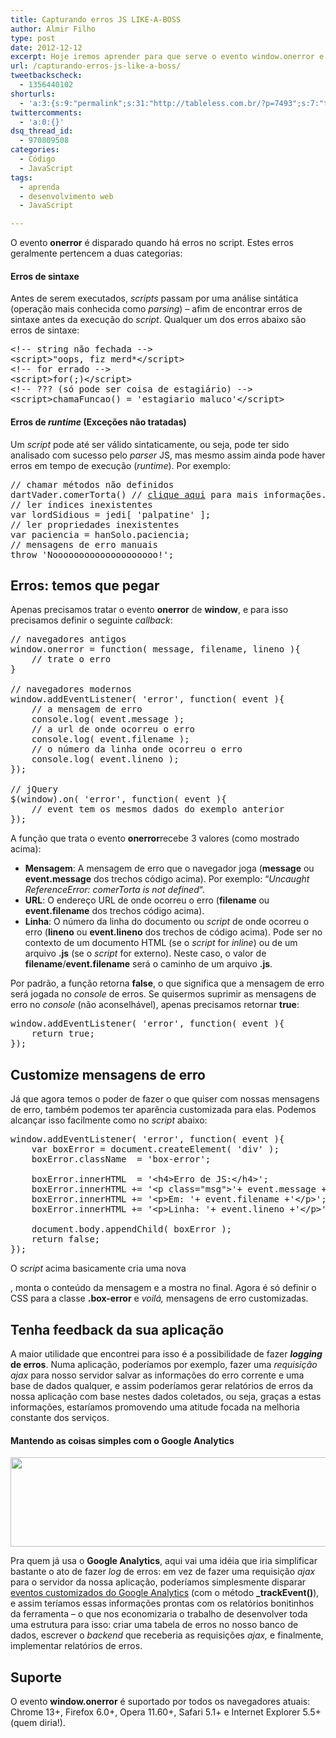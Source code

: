 ```yaml
---
title: Capturando erros JS LIKE-A-BOSS
author: Almir Filho
type: post
date: 2012-12-12
excerpt: Hoje iremos aprender para que serve o evento window.onerror e como tirar proveito desta ótima utilidade.
url: /capturando-erros-js-like-a-boss/
tweetbackscheck:
  - 1356440102
shorturls:
  - 'a:3:{s:9:"permalink";s:31:"http://tableless.com.br/?p=7493";s:7:"tinyurl";s:26:"http://tinyurl.com/d6a2c8a";s:4:"isgd";s:19:"http://is.gd/j0XFrE";}'
twittercomments:
  - 'a:0:{}'
dsq_thread_id:
  - 970809508
categories:
  - Código
  - JavaScript
tags:
  - aprenda
  - desenvolvimento web
  - JavaScript

---
```

O evento **onerror** é disparado quando há erros no script. Estes erros geralmente pertencem a duas categorias:

#### Erros de sintaxe

Antes de serem executados, _scripts_ passam por uma análise sintática (operação mais conhecida como _parsing_) – afim de encontrar erros de sintaxe antes da execução do _script_. Qualquer um dos erros abaixo são erros de sintaxe:

<pre class="lang-javascript">&lt;!-- string não fechada --&gt;
&lt;script&gt;"oops, fiz merd*&lt;/script&gt;
&lt;!-- for errado --&gt;
&lt;script&gt;for(;)&lt;/script&gt;
&lt;!-- ??? (só pode ser coisa de estagiário) --&gt;
&lt;script&gt;chamaFuncao() = 'estagiario maluco'&lt;/script&gt;</pre>

#### Erros de _runtime_ (Exceções não tratadas)

Um _script_ pode até ser válido sintaticamente, ou seja, pode ter sido analisado com sucesso pelo _parser_ JS, mas mesmo assim ainda pode haver erros em tempo de execução (_runtime_). Por exemplo:

<pre class="lang-javascript">// chamar métodos não definidos
dartVader.comerTorta() // <a title="dartVader.comerTorta()" href="http://d.pr/VRVy" target="_blank">clique aqui</a> para mais informações.
// ler índices inexistentes
var lordSidious = jedi[ 'palpatine' ];
// ler propriedades inexistentes
var paciencia = hanSolo.paciencia;
// mensagens de erro manuais
throw 'Noooooooooooooooooooo!';</pre>

## Erros: temos que pegar

Apenas precisamos tratar o evento **onerror** de **window**, e para isso precisamos definir o seguinte _callback_:

<pre>// navegadores antigos
window.onerror = function( message, filename, lineno ){
    // trate o erro
}

// navegadores modernos
window.addEventListener( 'error', function( event ){
    // a mensagem de erro
    console.log( event.message );
    // a url de onde ocorreu o erro
    console.log( event.filename );
    // o número da linha onde ocorreu o erro
    console.log( event.lineno );
});

// jQuery
$(window).on( 'error', function( event ){
    // event tem os mesmos dados do exemplo anterior
});</pre>

A função que trata o evento **onerror**recebe 3 valores (como mostrado acima):

  * **Mensagem**: A mensagem de erro que o navegador joga (**message** ou **event.message** dos trechos código acima). Por exemplo: &#8220;_Uncaught ReferenceError: comerTorta is not defined_&#8220;.
  * **URL**: O endereço URL de onde ocorreu o erro (**filename** ou **event.filename** dos trechos código acima).
  * **Linha**: O número da linha do documento ou _script_ de onde ocorreu o erro (**lineno** ou **event.lineno** dos trechos de código acima). Pode ser no contexto de um documento HTML (se o _script_ for _inline_) ou de um arquivo **.js** (se o _script_ for externo). Neste caso, o valor de **filename**/**event.filename** será o caminho de um arquivo **.js**.

Por padrão, a função retorna **false**, o que significa que a mensagem de erro será jogada no _console_ de erros. Se quisermos suprimir as mensagens de erro no _console_ (não aconselhável), apenas precisamos retornar **true**:

<pre class="lang-javascript">window.addEventListener( 'error', function( event ){
    return true;
});</pre>

## Customize mensagens de erro

Já que agora temos o poder de fazer o que quiser com nossas mensagens de erro, também podemos ter aparência customizada para elas. Podemos alcançar isso facilmente como no _script_ abaixo:

<pre class="lang-javascript">window.addEventListener( 'error', function( event ){
    var boxError = document.createElement( 'div' );
    boxError.className  = 'box-error';

    boxError.innerHTML  = '&lt;h4&gt;Erro de JS:&lt;/h4&gt;';
    boxError.innerHTML += '&lt;p class="msg"&gt;'+ event.message +'&lt;/p&gt;';
    boxError.innerHTML += '&lt;p&gt;Em: '+ event.filename +'&lt;/p&gt;';
    boxError.innerHTML += '&lt;p&gt;Linha: '+ event.lineno +'&lt;/p&gt;';

    document.body.appendChild( boxError );
    return false;
});</pre>

O _script_ acima basicamente cria uma nova **<div>**, monta o conteúdo da mensagem e a mostra no final. Agora é só definir o CSS para a classe **.box-error** e _voilá,_ mensagens de erro customizadas.

## Tenha feedback da sua aplicação

A maior utilidade que encontrei para isso é a possibilidade de fazer **_logging_ de erros**. Numa aplicação, poderíamos por exemplo, fazer uma _requisição_ _ajax_ para nosso servidor salvar as informações do erro corrente e uma base de dados qualquer, e assim poderíamos gerar relatórios de erros da nossa aplicação com base nestes dados coletados, ou seja, graças a estas informações, estaríamos promovendo uma atitude focada na melhoria constante dos serviços.

#### Mantendo as coisas simples com o Google Analytics

[<img class="alignnone size-full wp-image-7566" alt="" src="http://tableless.com.br/uploads/2012/12/Final-result.jpg" width="600" height="143" srcset="uploads/2012/12/Final-result.jpg 600w, uploads/2012/12/Final-result-300x71.jpg 300w" sizes="(max-width: 600px) 100vw, 600px" />][1]

Pra quem já usa o **Google Analytics**, aqui vai uma idéia que iria simplificar bastante o ato de fazer _log_ de erros: em vez de fazer uma requisição _ajax_ para o servidor da nossa aplicação, poderíamos simplesmente disparar <a title="Eventos customizados do Google Analytics" href="https://developers.google.com/analytics/devguides/collection/gajs/eventTrackerGuide?hl=pt-PT" target="_blank">eventos customizados do Google Analytics</a> (com o método **_trackEvent()**), e assim teríamos essas informações prontas com os relatórios bonitinhos da ferramenta – o que nos economizaria o trabalho de desenvolver toda uma estrutura para isso: criar uma tabela de erros no nosso banco de dados, escrever o _backend_ que receberia as requisições _ajax,_ e finalmente, implementar relatórios de erros.

## Suporte

O evento **window.onerror** é suportado por todos os navegadores atuais: Chrome 13+, Firefox 6.0+, Opera 11.60+, Safari 5.1+ e Internet Explorer 5.5+ (quem diria!).

 [1]: http://tableless.com.br/uploads/2012/12/Final-result.jpg
